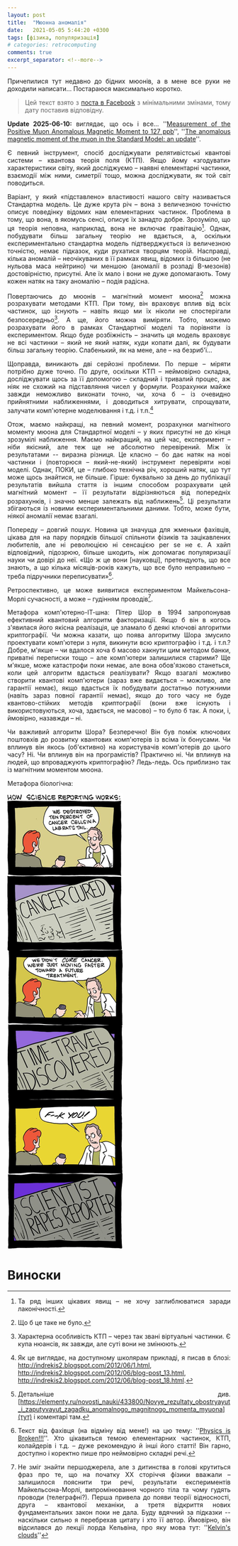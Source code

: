 ```yaml
---
layout: post
title:  "Мюонна аномалія"
date:   2021-05-05 5:44:20 +0300
tags: [фізика, популяризація]
# categories: retrocomputing
comments: true
excerpt_separator: <!--more-->
---
```

Причепилися тут недавно до бідних мюонів, а в мене все руки не доходили написати… Постараюся максимально коротко.

> Цей текст взято з [поста в Facebook](https://www.facebook.com/indrekis/posts/pfbid0YJeAkyxYFw7vUsjrVVvMSTdKK2RjLSnqtgUt694trM9CkrNhdEwc8xpmivcZANsJl) з мінімальними змінами, тому дату поставив відповідну. 

**Update 2025-06-10:** виглядає, що ось і все... ''[Measurement of the Positive Muon Anomalous Magnetic Moment to 127 ppb](https://arxiv.org/abs/2506.03069)'', ''[The anomalous magnetic moment of the muon in the Standard Model: an update](https://arxiv.org/abs/2505.21476)''.

<style>body {text-align: justify}</style>

<!--more-->

Є певний інструмент, спосіб досліджувати релятивістські квантові системи – квантова теорія поля (КТП). Якщо йому «згодувати» характеристики світу, який досліджуємо – наявні елементарні частинки, взаємодії між ними, симетрії тощо, можна досліджувати, як той світ поводиться. 

Варіант, у який «підставлено» властивості нашого світу називається Стандартна модель. Це дуже крута річ – вона з величезною точністю описує поведінку відомих нам елементарних частинок. Проблема в тому, що вона, в якомусь сенсі, описує їх занадто добре. Зрозуміло, що ця теорія неповна, наприклад, вона не включає гравітацію[^001]. Однак, побудувати більш загальну теорію не вдається, а, оскільки експериментально стандартна модель підтверджується із величезною точністю, немає підказок, куди рухатися творцям теорій. 
Насправді, кілька аномалій – неочікуваних в її рамках явищ, відомих із більшою (не нульова маса нейтрино) чи меншою (аномалії в розпаді B-мезонів) достовірністю, присутні. Але їх мало і вони не дуже допомагають. Тому кожен натяк на таку аномалію – подія радісна. 

[^001]:  Та ряд інших цікавих явищ – не хочу заглиблюватися заради лаконічності.

Повертаючись до  мюонів – магнітний момент мюона[^002] можна розрахувати методами КТП. При тому, він враховує вплив від всіх частинок, що існують – навіть якщо ми їх ніколи не спостерігали безпосередньо[^003]. А ще, його можна виміряти. Тобто, можемо розрахувати його в рамках Стандартної моделі та порівняти із експериментом. Якщо буде розбіжність – значить ця модель враховує не всі частинки – який не який натяк, куди копати далі, як будувати більш загальну теорію. Слабенький, як на мене, але – на безриб'ї… 

[^002]: Що б це таке не було.

[^003]: Характерна особливість КТП – через так звані віртуальні частинки[^003a]. Є купа нюансів, як завжди, але суті вони не змінюють.

[^003a]: Невдала назва, насправді – часто більше заплутує, ніж пояснює.

Щоправда, виникають дві серйозні проблеми. По перше – міряти потрібно дуже точно. По друге, оскільки КТП – неймовірно складна, досліджувати щось за її допомогою – складний і тривалий процес, аж ніяк не схожий на підставляння чисел у формули. Розрахунки майже завжди неможливо виконати точно, чи, хоча б – із очевидно прийнятними наближеннями, і доводиться хитрувати, спрощувати, залучати комп'ютерне моделювання і т.д. і т.п.[^004] 

[^004]: Як це виглядає, на доступному школярам прикладі, я писав в блозі: http://indrekis2.blogspot.com/2012/06/1.html, http://indrekis2.blogspot.com/2012/06/blog-post_13.html, http://indrekis2.blogspot.com/2012/06/blog-post_18.html.

<!--TODO: коли перенесу, змінити лінки -->

Отож, маємо найкращі, на певний момент, розрахунки магнітного моменту мюона для Стандартної моделі – у яких присутні не до кінця зрозумілі наближення. Маємо найкращий, на цей час, експеримент – ніби якісний, але теж ще не абсолютно перевірений. Між їх результатами -- виразна різниця. Це класно – бо дає натяк на нові частинки і (повторюся – який-не-який) інструмент перевіряти нові моделі. Однак, ПОКИ, це – глибоко технічна річ, хороший натяк, що тут може щось знайтися, не більше. Гірше: буквально за день до публікації результатів вийшла стаття із іншим способом розрахувати цей магнітний момент – її результати відрізняються від попередніх розрахунків, і значно менше залежать від наближень[^005]. Ці результати збігаються із новими експериментальними даними. Тобто, може бути, ніякої аномалії немає взагалі. 

[^005]: Детальніше див. [https://elementy.ru/novosti_nauki/433800/Novye_rezultaty_obostryayut_i_zaputyvayut_zagadku_anomalnogo_magnitnogo_momenta_myuona](тут) і коментарі там.

Попереду – довгий пошук. Новина ця значуща для жменьки фахівців, цікава для на пару порядків більшої спільноти фізиків та зацікавлених любителів, але ні революцією ні сенсацією per se не є. А хайп відповідний, підозрюю, більше шкодить, ніж допомагає популяризації науки чи довірі до неї. «Що ж це вони [науковці], претендують, що все знають, а що кілька місяців-років кажуть, що все було неправильно – треба підручники переписувати»[^006]. 

[^006]: Текст від фахівця (на відміну від мене!) на цю тему: ''[Physics is Broken!!!](https://profmattstrassler.com/2021/04/12/physics-is-broken/)''. Хто цікавиться темою елементарних частинок, КТП, колайдерів і т.д. – дуже рекомендую й інші його статті! Він гарно, доступно і коректно пише про неймовірно складні речі.

Ретроспективно, це може виявитися експериментом Майкельсона-Морлі сучасності, а може – гудінням проводів[^007].

[^007]: Не зміг знайти першоджерела, але з дитинства в голові крутиться фраз про те, що на початку XX сторіччя фізики вважали – залишилося пояснити три речі, результати експериментів Майкельсона-Морлі, випромінювання чорного тіла та чому гудять проводи (телеграфні?). Перша привела до появи теорії відносності, друга – квантової механіки, а третя відкриття нових фундаментальних закон поки не дала. Буду вдячний за підказки -- наскільки сильно я перебрехав цитату і хто її автор. Ймовірно, він відсилався до лекції лорда Кельвіна, про яку мова тут: ''[Kelvin's clouds](https://arxiv.org/abs/2106.16033)''

Метафора комп'ютерно-ІТ-шна: Пітер Шор в 1994 запропонував ефективний квантовий алгоритм факторизації. Якщо б він в когось з'явилася його якісна реалізація, це зламало б деякі ключові алгоритми криптографії. Чи можна казати, що поява алгоритму Шора змусило проектувати комп'ютери з нуля, викинути всю криптографію і т.д. і т.п.? Добре, м'якше – чи вдалося хоча б масово хакнути цим методом банки, приватні переписки тощо – але комп'ютери залишилися старими? Ще м'якше, може катастрофи поки немає, але вона обов'язково станеться, коли цей алгоритм вдасться реалізувати? Якщо взагалі можливо створити квантові комп'ютери (зараз вже видається – можливо, але гарантії немає), якщо вдасться їх побудувати достатньо потужними (навіть зараз повної гарантії немає), якщо до того часу не буде квантово-стійких методів криптографії (вони вже існують і використовуються, хоча, здається, не масово) – то було б так. А поки, і, ймовірно, назавжди – ні. 

Чи важливий алгоритм Шора? Безперечно! Він був поміж ключових поштовхів до розвитку квантових комп'ютерів із всіма їх бонусами. Чи вплинув він якось (об'єктивно) на користувачів комп'ютерів до цього часу? Ні. Чи вплинув він на програмістів? Практично ні. Чи вплинув на людей, що впроваджують криптографію? Ледь-ледь. Ось приблизно так із магнітним моментом мюона. 

Метафора біологічна:

![](/popular/physics/pics/sci_raped_reporter.jpg)


# Виноски